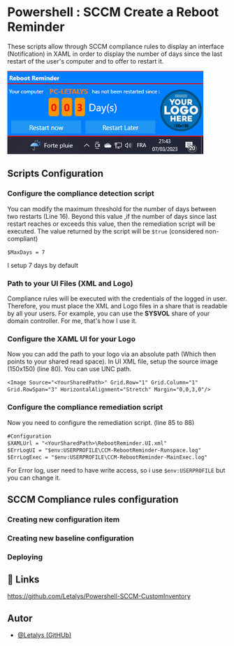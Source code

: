 
# Powershell : SCCM Create a Reboot Reminder

These scripts allow through SCCM compliance rules to display an interface (Notification) in XAML in order to display the number of days since the last restart of the user's computer and to offer to restart it.

![image info](./Screenshots/SampleDisplay.png)

## Scripts Configuration

### Configure the compliance detection script

You can modify the maximum threshold for the number of days between two restarts (Line 16). Beyond this value ,if the number of days since last restart reaches or exceeds this value, then the remediation script will be executed. The value returned by the script will be ``$true`` (considered non-compliant)

```
$MaxDays = 7
```

I setup 7 days by default

### Path to your UI Files (XML and Logo)

Compliance rules will be executed with the credentials of the logged in user. Therefore, you must place the XML and Logo files in a share that is readable by all your users. For example, you can use the **SYSVOL** share of your domain controller. For me, that's how I use it.

### Configure the XAML UI for your Logo

Now you can add the path to your logo via an absolute path (Which then points to your shared read space).
In UI XML file, setup the source image (150x150) (line 80). You can use UNC path.

```
<Image Source="<YourSharedPath>" Grid.Row="1" Grid.Column="1" Grid.RowSpan="3" HorizontalAlignment="Stretch" Margin="0,0,3,0"/>
```

### Configure the compliance remediation script

Now you need to configure the remediation script. (line 85 to 88)

```
#Configuration
$XAMLUrl = "<YourSharedPath>\RebootReminder.UI.xml"
$ErrLogUI = "$env:USERPROFILE\CCM-RebootReminder-Runspace.log"
$ErrLogExec = "$env:USERPROFILE\CCM-RebootReminder-MainExec.log"
```

For Error log, user need to have write access, so i use ``$env:USERPROFILE`` but you can change it.

## SCCM Compliance rules configuration

### Creating new configuration item

### Creating new baseline configuration

### Deploying



## 🔗 Links
https://github.com/Letalys/Powershell-SCCM-CustomInventory


## Autor
- [@Letalys (GitHUb)](https://www.github.com/Letalys)